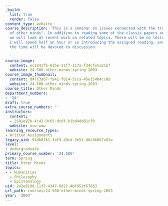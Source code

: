 ```yaml
---
_build:
  list: true
  render: false
content_type: website
course_description: 'This is a seminar on issues connected with the traditional "problem
  of other minds". In addition to reading some of the classic papers on other minds,
  we will look at recent work on related topics. There will be no lectures. Each week
  I will spend half an hour or so introducing the assigned reading, and the rest of
  the time will be devoted to discussion.

  '
course_image:
  content: ec1441f5-63be-31f7-117a-f34cfe5a21bf
  website: 24-500-other-minds-spring-2003
course_image_thumbnail:
  content: 047f3a07-fa41-fb14-5cca-45e15404cc8b
  website: 24-500-other-minds-spring-2003
course_title: Other Minds
department_numbers:
- '24'
draft: true
extra_course_numbers: ''
instructors:
  content:
  - 2581e92b-4c42-9c65-dc0f-b1bd4dd81cf0
  website: ocw-www
learning_resource_types:
- Written Assignments
legacy_uid: 93db8151-faf9-49cd-3e51-d6c86867a9fa
level:
- Undergraduate
primary_course_number: '24.500'
term: Spring
title: Other Minds
topics:
- - Humanities
  - Philosophy
  - Epistemology
uid: 2a2e8108-1137-4347-8d21-4bf952f67853
url_path: courses/24-500-other-minds-spring-2003
year: '2003'
---
```

